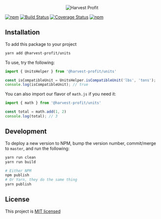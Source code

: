 <div style="text-align: center">
  <img src="https://www.harvestprofit.com/logo.png" alt="Harvest Profit"></img>
</div>

[![npm](https://img.shields.io/npm/v/harvest-profit-units.svg)](https://www.npmjs.com/package/harvest-profit-units) [![Build Status](https://travis-ci.org/HarvestProfit/harvest-profit-units.svg?branch=master)](https://travis-ci.org/HarvestProfit/harvest-profit-units) [![Coverage Status](https://coveralls.io/repos/github/HarvestProfit/harvest-profit-units/badge.svg?branch=master)](https://coveralls.io/github/HarvestProfit/harvest-profit-units?branch=master) [![npm](https://img.shields.io/npm/l/harvest-profit-units.svg)](https://github.com/HarvestProfit/harvest-profit-units/blob/master/LICENSE)

## Installation

To add this package to your project
```bash
yarn add @harvest-profit/units
```

To use, try the following:
```js
import { UnitsHelper } from '@harvest-profit/units'

const isCompatibleUnit = UnitsHelper.isCompatibleUnit('lbs', 'tons');
console.log(isCompatibleUnit); // true
```

You can also import our flavor of `math.js` if you need it:
```js
import { math } from '@harvest-profit/units'

const total = math.add(1, 2)
console.log(total); // 3
```

## Development
To deploy a new version to NPM, bump the version number, commit/merge to `master`, and run the following:
```bash
yarn run clean
yarn run build

# Either NPM
npm publish
# Or Yarn, they do the same thing
yarn publish
```

## License
This project is [MIT licensed](./LICENSE)
